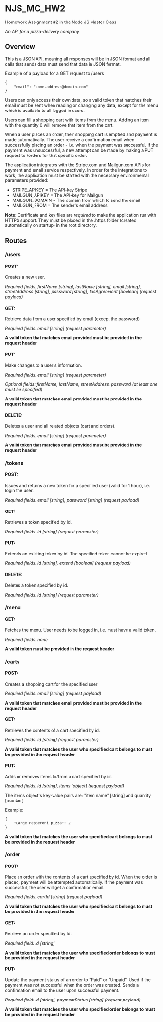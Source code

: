 # NJS_MC_HW2
Homework Assignment #2 in the Node JS Master Class

_An API for a pizza-delivery company_

## Overview
This is a JSON API, meaning all responses will be in JSON format and all calls that sends data must send that data in JSON format.

Example of a payload for a GET request to /users

```
{
    "email": "some.address@domain.com"
}
```

Users can only access their own data, so a valid token that matches their email must be sent when reading or changing any data, except for the menu which is available to all logged in users.

Users can fill a shopping cart with items from the menu. Adding an item with the quantity 0 will remove that item from the cart.

When a user places an order, their shopping cart is emptied and payment is made automatically. The user receive a confirmation email when successfully placing an order - i.e. when the payment was successful. If the payment was unsuccessful, a new attempt can be made by making a PUT request to /orders for that specific order.

The application integrates with the Stripe.com and Mailgun.com APIs for payment and email service respectively. In order for the integrations to work, the application must be started with the necessary environmental parameters provided:

* STRIPE_APIKEY = The API-key Stripe
* MAILGUN_APIKEY = The API-key for Mailgun
* MAILGUN_DOMAIN = The domain from which to send the email
* MAILGUN_FROM = The sender's email address

**Note:** Certificate and key files are _required_ to make the application run with HTTPS support. They must be placed in the .https folder (created automatically on startup) in the root directory.

## Routes
### /users
#### POST:
Creates a new user.

_Required fields: firstName [string], lastName [string], email [string], streetAddress [string], password [string], tosAgreement [boolean] (request payload)_

#### GET:
Retrieve data from a user specified by email (except the password)

_Required fields: email [string] (request parameter)_

__A valid token that matches email provided must be provided in the request header__

#### PUT: 
Make changes to a user's information.

_Required fields: email [string] (request parameter)_

_Optional fields: firstName, lastName, streetAddress, password (at least one must be specified)_

__A valid token that matches email provided must be provided in the request header__

#### DELETE: 
Deletes a user and all related objects (cart and orders).

_Required fields: email [string] (request parameter)_

__A valid token that matches email provided must be provided in the request header__

### /tokens
#### POST:
Issues and returns a new token for a specified user (valid for 1 hour), i.e. login the user.

_Required fields: email [string], password [string] (request payload)_

#### GET:
Retrieves a token specified by id.

_Required fields: id [string] (request parameter)_

#### PUT:
Extends an existing token by id. The specified token cannot be expired.

_Required fields: id [string], extend [boolean] (request payload)_

#### DELETE:
Deletes a token specified by id.

_Required fields: id [string] (request parameter)_

### /menu
#### GET:
Fetches the menu. User needs to be logged in, i.e. must have a valid token.

_Required fields: none_

__A valid token must be provided in the request header__

### /carts
#### POST:
Creates a shopping cart for the specified user 

_Required fields: email [string] (request payload)_

__A valid token that matches email provided must be provided in the request header__

#### GET:
Retrieves the contents of a cart specified by id.

_Required fields: id [string] (request parameter)_

__A valid token that matches the user who specified cart belongs to must be provided in the request header__

#### PUT:
Adds or removes items to/from a cart specified by id.

_Required fields: id [string], items [object] (request payload)_

The items object's key-value pairs are: "item name" [string] and quantity [number]

Example:
```
{
    "Large Pepperoni pizza": 2
}
```

__A valid token that matches the user who specified cart belongs to must be provided in the request header__

### /order
#### POST:
Place an order with the contents of a cart specified by id. When the order is placed, payment will be attempted automatically. If the payment was successful, the user will get a confirmation email.

_Required fields: cartId [string] (request payload)_

__A valid token that matches the user who specified cart belongs to must be provided in the request header__

#### GET:
Retrieve an order specified by id.

_Required field: id [string]_

__A valid token that matches the user who specified order belongs to must be provided in the request header__

#### PUT:
Update the payment status of an order to "Paid" or "Unpaid". Used if the payment was not successful when the order was created. Sends a confirmation email to the user upon successful payment.

_Required field: id [string], paymentStatus [string] (request payload)_

__A valid token that matches the user who specified order belongs to must be provided in the request header__